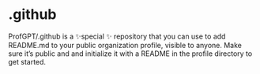 # .github
ProfGPT/.github is a ✨special ✨ repository that you can use to add README.md to your public organization profile, visible to anyone. Make sure it’s public and and initialize it with a README in the profile directory to get started.
